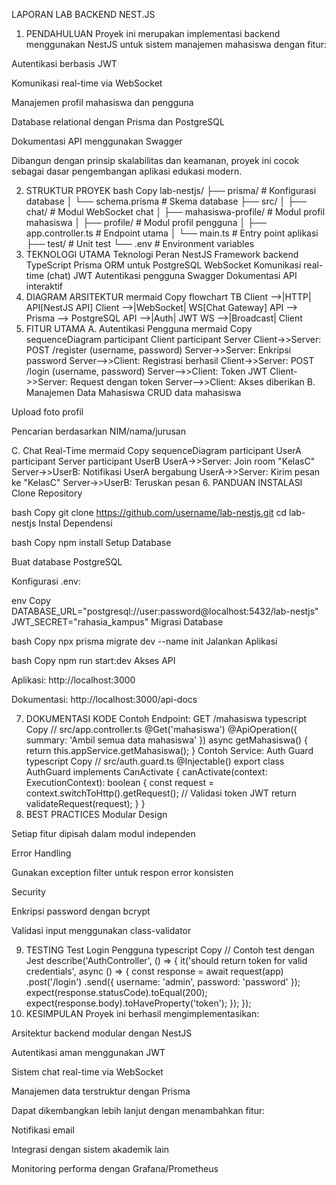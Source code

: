 LAPORAN LAB BACKEND NEST.JS

1. PENDAHULUAN
Proyek ini merupakan implementasi backend menggunakan NestJS untuk sistem manajemen mahasiswa dengan fitur:

Autentikasi berbasis JWT

Komunikasi real-time via WebSocket

Manajemen profil mahasiswa dan pengguna

Database relational dengan Prisma dan PostgreSQL

Dokumentasi API menggunakan Swagger

Dibangun dengan prinsip skalabilitas dan keamanan, proyek ini cocok sebagai dasar pengembangan aplikasi edukasi modern.

2. STRUKTUR PROYEK
bash
Copy
lab-nestjs/
├── prisma/              # Konfigurasi database
│   └── schema.prisma    # Skema database
├── src/
│   ├── chat/            # Modul WebSocket chat
│   ├── mahasiswa-profile/ # Modul profil mahasiswa
│   ├── profile/         # Modul profil pengguna
│   ├── app.controller.ts # Endpoint utama
│   └── main.ts          # Entry point aplikasi
├── test/                # Unit test
└── .env                 # Environment variables
3. TEKNOLOGI UTAMA
Teknologi	Peran
NestJS	Framework backend TypeScript
Prisma	ORM untuk PostgreSQL
WebSocket	Komunikasi real-time (chat)
JWT	Autentikasi pengguna
Swagger	Dokumentasi API interaktif
4. DIAGRAM ARSITEKTUR
mermaid
Copy
flowchart TB
    Client -->|HTTP| API[NestJS API]
    Client -->|WebSocket| WS[Chat Gateway]
    API --> Prisma --> PostgreSQL
    API -->|Auth| JWT
    WS -->|Broadcast| Client
5. FITUR UTAMA
A. Autentikasi Pengguna
mermaid
Copy
sequenceDiagram
    participant Client
    participant Server
    Client->>Server: POST /register (username, password)
    Server->>Server: Enkripsi password
    Server-->>Client: Registrasi berhasil
    Client->>Server: POST /login (username, password)
    Server-->>Client: Token JWT
    Client->>Server: Request dengan token
    Server-->>Client: Akses diberikan
B. Manajemen Data Mahasiswa
CRUD data mahasiswa

Upload foto profil

Pencarian berdasarkan NIM/nama/jurusan

C. Chat Real-Time
mermaid
Copy
sequenceDiagram
    participant UserA
    participant Server
    participant UserB
    UserA->>Server: Join room "KelasC"
    Server->>UserB: Notifikasi UserA bergabung
    UserA->>Server: Kirim pesan ke "KelasC"
    Server->>UserB: Teruskan pesan
6. PANDUAN INSTALASI
Clone Repository

bash
Copy
git clone https://github.com/username/lab-nestjs.git
cd lab-nestjs
Instal Dependensi

bash
Copy
npm install
Setup Database

Buat database PostgreSQL

Konfigurasi .env:

env
Copy
DATABASE_URL="postgresql://user:password@localhost:5432/lab-nestjs"
JWT_SECRET="rahasia_kampus"
Migrasi Database

bash
Copy
npx prisma migrate dev --name init
Jalankan Aplikasi

bash
Copy
npm run start:dev
Akses API

Aplikasi: http://localhost:3000

Dokumentasi: http://localhost:3000/api-docs

7. DOKUMENTASI KODE
Contoh Endpoint: GET /mahasiswa
typescript
Copy
// src/app.controller.ts
@Get('mahasiswa')
@ApiOperation({ summary: 'Ambil semua data mahasiswa' })
async getMahasiswa() {
  return this.appService.getMahasiswa();
}
Contoh Service: Auth Guard
typescript
Copy
// src/auth.guard.ts
@Injectable()
export class AuthGuard implements CanActivate {
  canActivate(context: ExecutionContext): boolean {
    const request = context.switchToHttp().getRequest();
    // Validasi token JWT
    return validateRequest(request);
  }
}
8. BEST PRACTICES
Modular Design

Setiap fitur dipisah dalam modul independen

Error Handling

Gunakan exception filter untuk respon error konsisten

Security

Enkripsi password dengan bcrypt

Validasi input menggunakan class-validator

9. TESTING
Test Login Pengguna
typescript
Copy
// Contoh test dengan Jest
describe('AuthController', () => {
  it('should return token for valid credentials', async () => {
    const response = await request(app)
      .post('/login')
      .send({ username: 'admin', password: 'password' });
    expect(response.statusCode).toEqual(200);
    expect(response.body).toHaveProperty('token');
  });
});
10. KESIMPULAN
Proyek ini berhasil mengimplementasikan:

Arsitektur backend modular dengan NestJS

Autentikasi aman menggunakan JWT

Sistem chat real-time via WebSocket

Manajemen data terstruktur dengan Prisma

Dapat dikembangkan lebih lanjut dengan menambahkan fitur:

Notifikasi email

Integrasi dengan sistem akademik lain

Monitoring performa dengan Grafana/Prometheus
